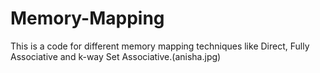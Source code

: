 # Memory-Mapping
This is a code for different memory mapping techniques like Direct, Fully Associative and k-way Set Associative.(anisha.jpg)
